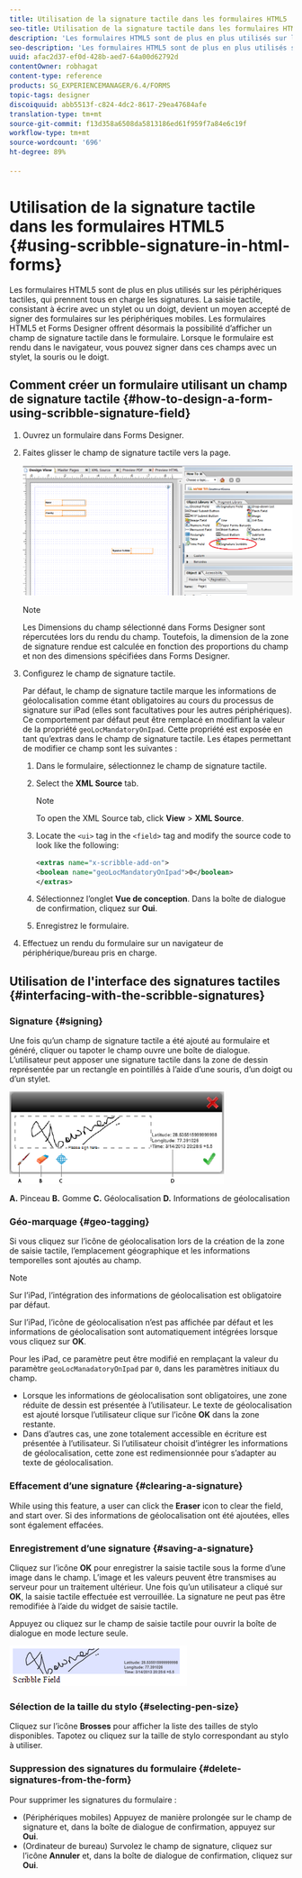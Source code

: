 ```yaml
---
title: Utilisation de la signature tactile dans les formulaires HTML5
seo-title: Utilisation de la signature tactile dans les formulaires HTML5
description: 'Les formulaires HTML5 sont de plus en plus utilisés sur les périphériques tactiles, qui prennent tous en charge les signatures. La signature des documents sur les périphériques mobiles devient une méthode acceptée de signature des formulaires. '
seo-description: 'Les formulaires HTML5 sont de plus en plus utilisés sur les périphériques tactiles, qui prennent tous en charge les signatures. La signature des documents sur les périphériques mobiles devient une méthode acceptée de signature des formulaires. '
uuid: afac2d37-ef0d-428b-aed7-64a00d62792d
contentOwner: robhagat
content-type: reference
products: SG_EXPERIENCEMANAGER/6.4/FORMS
topic-tags: designer
discoiquuid: abb5513f-c824-4dc2-8617-29ea47684afe
translation-type: tm+mt
source-git-commit: f13d358a6508da5813186ed61f959f7a84e6c19f
workflow-type: tm+mt
source-wordcount: '696'
ht-degree: 89%

---
```



# Utilisation de la signature tactile dans les formulaires HTML5 {#using-scribble-signature-in-html-forms}

Les formulaires HTML5 sont de plus en plus utilisés sur les périphériques tactiles, qui prennent tous en charge les signatures. La saisie tactile, consistant à écrire avec un stylet ou un doigt, devient un moyen accepté de signer des formulaires sur les périphériques mobiles. Les formulaires HTML5 et Forms Designer offrent désormais la possibilité d’afficher un champ de signature tactile dans le formulaire. Lorsque le formulaire est rendu dans le navigateur, vous pouvez signer dans ces champs avec un stylet, la souris ou le doigt.

## Comment créer un formulaire utilisant un champ de signature tactile  {#how-to-design-a-form-using-scribble-signature-field}

1. Ouvrez un formulaire dans Forms Designer.
1. Faites glisser le champ de signature tactile vers la page.

   ![designer_scribble](assets/designer_scribble.png)

   >[!NOTE]
   >
   >Les Dimensions du champ sélectionné dans Forms Designer sont répercutées lors du rendu du champ. Toutefois, la dimension de la zone de signature rendue est calculée en fonction des proportions du champ et non des dimensions spécifiées dans Forms Designer.

1. Configurez le champ de signature tactile.

   Par défaut, le champ de signature tactile marque les informations de géolocalisation comme étant obligatoires au cours du processus de signature sur iPad (elles sont facultatives pour les autres périphériques). Ce comportement par défaut peut être remplacé en modifiant la valeur de la propriété `geoLocMandatoryOnIpad`. Cette propriété est exposée en tant qu’extras dans le champ de signature tactile. Les étapes permettant de modifier ce champ sont les suivantes :

   1. Dans le formulaire, sélectionnez le champ de signature tactile.
   1. Select the **XML Source** tab.

      >[!NOTE]
      >
      >To open the XML Source tab, click **View** >  **XML Source**.

   1. Locate the `<ui>` tag in the `<field>` tag and modify the source code to look like the following:

      ```xml
      <extras name="x-scribble-add-on">
      <boolean name="geoLocMandatoryOnIpad">0</boolean>
      </extras>
      ```

   1. Sélectionnez l’onglet **Vue de conception**. Dans la boîte de dialogue de confirmation, cliquez sur **Oui**.
   1. Enregistrez le formulaire.

1. Effectuez un rendu du formulaire sur un navigateur de périphérique/bureau pris en charge.

## Utilisation de l&#39;interface des signatures tactiles {#interfacing-with-the-scribble-signatures}

### Signature {#signing}

Une fois qu’un champ de signature tactile a été ajouté au formulaire et généré, cliquer ou tapoter le champ ouvre une boîte de dialogue. L’utilisateur peut apposer une signature tactile dans la zone de dessin représentée par un rectangle en pointillés à l’aide d’une souris, d’un doigt ou d’un stylet.

![géolocalisation](assets/geolocation.png)

**A.** Pinceau **B.** Gomme **C.** Géolocalisation **D.** Informations de géolocalisation

### Géo-marquage {#geo-tagging}

Si vous cliquez sur l’icône de géolocalisation lors de la création de la zone de saisie tactile, l’emplacement géographique et les informations temporelles sont ajoutés au champ.

>[!NOTE]
Sur l’iPad, l’intégration des informations de géolocalisation est obligatoire par défaut.

Sur l’iPad, l’icône de géolocalisation n’est pas affichée par défaut et les informations de géolocalisation sont automatiquement intégrées lorsque vous cliquez sur **OK**.

Pour les iPad, ce paramètre peut être modifié en remplaçant la valeur du paramètre `geoLocManadatoryOnIpad` par `0`, dans les paramètres initiaux du champ.

* Lorsque les informations de géolocalisation sont obligatoires, une zone réduite de dessin est présentée à l’utilisateur. Le texte de géolocalisation est ajouté lorsque l’utilisateur clique sur l’icône **OK** dans la zone restante.
* Dans d’autres cas, une zone totalement accessible en écriture est présentée à l’utilisateur. Si l’utilisateur choisit d’intégrer les informations de géolocalisation, cette zone est redimensionnée pour s’adapter au texte de géolocalisation.

### Effacement d’une signature {#clearing-a-signature}

While using this feature, a user can click the **Eraser** icon to clear the field, and start over. Si des informations de géolocalisation ont été ajoutées, elles sont également effacées.

### Enregistrement d’une signature {#saving-a-signature}

Cliquez sur l’icône **OK** pour enregistrer la saisie tactile sous la forme d’une image dans le champ. L’image et les valeurs peuvent être transmises au serveur pour un traitement ultérieur. Une fois qu’un utilisateur a cliqué sur **OK**, la saisie tactile effectuée est verrouillée. La signature ne peut pas être remodifiée à l’aide du widget de saisie tactile.

Appuyez ou cliquez sur le champ de saisie tactile pour ouvrir la boîte de dialogue en mode lecture seule.

![3](assets/3.png)

### Sélection de la taille du stylo {#selecting-pen-size}

Cliquez sur l’icône **Brosses** pour afficher la liste des tailles de stylo disponibles. Tapotez ou cliquez sur la taille de stylo correspondant au stylo à utiliser.

### Suppression des signatures du formulaire {#delete-signatures-from-the-form}

Pour supprimer les signatures du formulaire :

* (Périphériques mobiles) Appuyez de manière prolongée sur le champ de signature et, dans la boîte de dialogue de confirmation, appuyez sur **Oui**.
* (Ordinateur de bureau) Survolez le champ de signature, cliquez sur l’icône **Annuler** et, dans la boîte de dialogue de confirmation, cliquez sur **Oui**.
